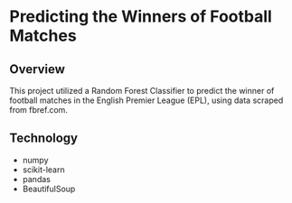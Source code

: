 # Predicting the Winners of Football Matches
## Overview
This project utilized a Random Forest Classifier to predict the winner of football matches in the English Premier League (EPL), using data scraped from fbref.com.
## Technology
* numpy
* scikit-learn
* pandas
* BeautifulSoup
